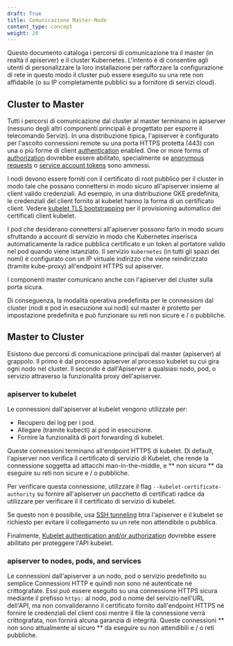 ```yaml
---
draft: True
title: Comunicazione Master-Node
content_type: concept
weight: 20
---
```


<!-- overview -->

Questo documento cataloga i percorsi di comunicazione tra il master (in realtà il
apiserver) e il cluster Kubernetes. L'intento è di consentire agli utenti di
personalizzare la loro installazione per rafforzare la configurazione di rete in questo modo
il cluster può essere eseguito su una rete non affidabile (o su IP completamente pubblici su a
fornitore di servizi cloud).




<!-- body -->

## Cluster to Master

Tutti i percorsi di comunicazione dal cluster al master terminano in
apiserver (nessuno degli altri componenti principali è progettato per esporre il telecomando
Servizi). In una distribuzione tipica, l'apiserver è configurato per l'ascolto
connessioni remote su una porta HTTPS protetta (443) con una o più forme di
client [authentication](/docs/reference/access-authn-authz/authentication/) enabled.
One or more forms of [authorization](/docs/reference/access-authn-authz/authorization/)
dovrebbe essere abilitato, specialmente se [anonymous requests](/docs/reference/access-authn-authz/authentication/#anonymous-requests)
o [service account tokens](/docs/reference/access-authn-authz/authentication/#service-account-tokens)
sono ammessi.

I nodi devono essere forniti con il certificato di root pubblico per il cluster
in modo tale che possano connettersi in modo sicuro all'apiserver insieme al client valido
credenziali. Ad esempio, in una distribuzione GKE predefinita, le credenziali del client
fornito al kubelet hanno la forma di un certificato client. Vedere
[kubelet TLS bootstrapping](/docs/reference/command-line-tools-reference/kubelet-tls-bootstrapping/)
per il provisioning automatico dei certificati client kubelet.

I pod che desiderano connettersi all'apiserver possono farlo in modo sicuro sfruttando a
account di servizio in modo che Kubernetes inserisca automaticamente la radice pubblica
certificato e un token al portatore valido nel pod quando viene istanziato.
Il servizio `kubernetes` (in tutti gli spazi dei nomi) è configurato con un IP virtuale
indirizzo che viene reindirizzato (tramite kube-proxy) all'endpoint HTTPS sul
apiserver.

I componenti master comunicano anche con l'apiserver del cluster sulla porta sicura.

Di conseguenza, la modalità operativa predefinita per le connessioni dal cluster
(nodi e pod in esecuzione sui nodi) sul master è protetto per impostazione predefinita
e può funzionare su reti non sicure e / o pubbliche.

## Master to Cluster

Esistono due percorsi di comunicazione principali dal master (apiserver) al
grappolo. Il primo è dal processo apiserver al processo kubelet su cui gira
ogni nodo nel cluster. Il secondo è dall'Apiserver a qualsiasi nodo, pod,
o servizio attraverso la funzionalità proxy dell'apiserver.

### apiserver to kubelet

Le connessioni dall'apiserver al kubelet vengono utilizzate per:

  * Recupero dei log per i pod.
  * Allegare (tramite kubectl) ai pod in esecuzione.
  * Fornire la funzionalità di port forwarding di kubelet.

Queste connessioni terminano all'endpoint HTTPS di kubelet. Di default,
l'apiserver non verifica il certificato di servizio di Kubelet,
che rende la connessione soggetta ad attacchi man-in-the-middle, e
** non sicuro ** da eseguire su reti non sicure e / o pubbliche.

Per verificare questa connessione, utilizzare il flag `--kubelet-certificate-authority` su
fornire all'apiserver un pacchetto di certificati radice da utilizzare per verificare il
il certificato di servizio di kubelet.

Se questo non è possibile, usa [SSH tunneling](/docs/tasks/access-application-cluster/port-forward-access-application-cluster/)
btra l'apiserver e il kubelet se richiesto per evitare il collegamento su un
rete non attendibile o pubblica.

Finalmente, [Kubelet authentication and/or authorization](/docs/admin/kubelet-authentication-authorization/)
dovrebbe essere abilitato per proteggere l'API kubelet.

### apiserver to nodes, pods, and services

Le connessioni dall'apiserver a un nodo, pod o servizio predefinito su semplice
Connessioni HTTP e quindi non sono né autenticate né crittografate. Essi
può essere eseguito su una connessione HTTPS sicura mediante il prefisso `https:` al nodo,
pod o nome del servizio nell'URL dell'API, ma non convalideranno il certificato
fornito dall'endpoint HTTPS né fornire le credenziali del client così mentre il file
la connessione verrà crittografata, non fornirà alcuna garanzia di integrità.
Queste connessioni ** non sono attualmente al sicuro ** da eseguire su non attendibili e / o
reti pubbliche.


